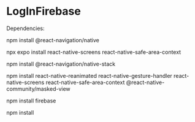 # LogInFirebase
Dependencies:

npm install @react-navigation/native

npx expo install react-native-screens react-native-safe-area-context

npm install @react-navigation/native-stack

npm install react-native-reanimated react-native-gesture-handler react-native-screens react-native-safe-area-context @react-native-community/masked-view

npm install firebase

npm install
